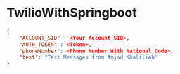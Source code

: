 # TwilioWithSpringboot

```json
{
    "ACCOUNT_SID" : <Your Account SID>,
    "AUTH_TOKEN" : <Token>,
    "phoneNumber": <Phone Number With National Code>,
    "text": "Test Messages from Amjad Khaliliah"
}

```

